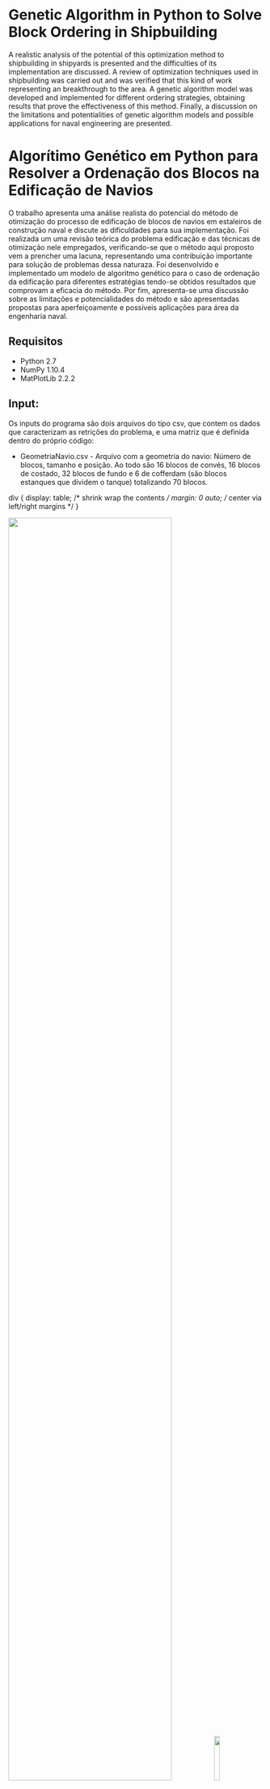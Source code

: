 # Genetic Algorithm in Python to Solve Block Ordering in Shipbuilding

A realistic analysis of the potential of this optimization method to shipbuilding in shipyards is presented and the difficulties of its implementation are discussed. A review of optimization techniques used in shipbuilding was carried out and was verified that this kind of work representing an breakthrough to the area. A genetic algorithm model was developed and implemented for different ordering strategies, obtaining results that prove the effectiveness of this method. Finally, a discussion on the limitations and potentialities of genetic algorithm models and possible applications for naval engineering are presented.

# Algorítimo Genético em Python para Resolver a Ordenação dos Blocos na Edificação de Navios

O trabalho apresenta uma análise realista do potencial do método de otimização do processo de edificação de blocos de navios em estaleiros de construção naval e discute as dificuldades para sua implementação. Foi realizada um uma revisão teórica do problema edificação e das técnicas de otimização nele empregados, verificando-se que o método aqui proposto vem a prencher uma lacuna, representando uma contribuição importante para solução de problemas dessa naturaza. Foi desenvolvido e implementado um modelo de algoritmo genético para o caso de ordenação da edificação para diferentes estratégias tendo-se obtidos resultados que comprovam a eficacia do método. Por fim, apresenta-se uma discussão sobre as limitações e potencialidades do método e são apresentadas propostas para aperfeiçoamente e possíveis aplicações para área da engenharia naval.

## Requisitos

* Python 2.7 
* NumPy 1.10.4
* MatPlotLib 2.2.2 

## Input:
Os inputs do programa são dois arquivos do tipo csv, que contem os dados que caracterizam as retrições do problema, e uma matriz que é definida dentro do próprio código:

* GeometriaNavio.csv - Arquivo com a geometria do navio: Número de blocos, tamanho e posição. Ao todo são 16 blocos
de convés, 16 blocos de costado, 32 blocos de fundo e 6 de cofferdam (são blocos estanques que dividem o tanque) totalizando 70 blocos.

div {
 display: table; /* shrink wrap the contents */
 margin: 0 auto; /* center via left/right margins */
}
<div>
<img src="https://github.com/Lucas-Armand/genetic-algorithm/blob/master/img/ship.png" width="80%">
<img src="https://github.com/Lucas-Armand/genetic-algorithm/blob/master/img/ship_blocks.png" width="15%">
</div>

* EstructuralLoP.csv - Arquivo com as relações de precedência entre os blocos. Restrições físicas.
<img src="https://github.com/Lucas-Armand/genetic-algorithm/blob/master/img/ordenation.png"/>

* Matriz de correlação entre tempos de edificação: Representa interações positivas e negativas nos recursos utilizados para a construção dos blocos.

<p float="left">
<img src="https://github.com/Lucas-Armand/genetic-algorithm/blob/master/img/time_correlation_matrix.png" width="45%">
<img src="https://github.com/Lucas-Armand/genetic-algorithm/blob/master/img/blocks_const.png" width="45%">
</p>
## Output:

O resultado do programa apresenta o tempo total de construção do návio em "unidades de tempo", com
